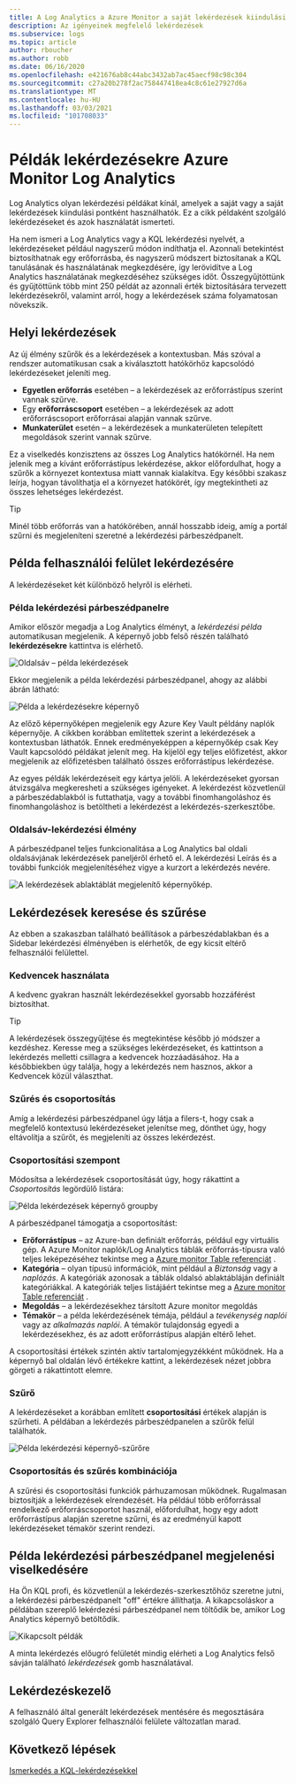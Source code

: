 ```yaml
---
title: A Log Analytics a Azure Monitor a saját lekérdezések kiindulási pontként használható lekérdezési példákat kínál.
description: Az igényeinek megfelelő lekérdezések
ms.subservice: logs
ms.topic: article
author: rboucher
ms.author: robb
ms.date: 06/16/2020
ms.openlocfilehash: e421676ab8c44abc3432ab7ac45aecf98c98c304
ms.sourcegitcommit: c27a20b278f2ac758447418ea4c8c61e27927d6a
ms.translationtype: MT
ms.contentlocale: hu-HU
ms.lasthandoff: 03/03/2021
ms.locfileid: "101708033"
---
```

# <a name="example-queries-in-azure-monitor-log-analytics"></a>Példák lekérdezésekre Azure Monitor Log Analytics
Log Analytics olyan lekérdezési példákat kínál, amelyek a saját vagy a saját lekérdezések kiindulási pontként használhatók. Ez a cikk példaként szolgáló lekérdezéseket és azok használatát ismerteti.

Ha nem ismeri a Log Analytics vagy a KQL lekérdezési nyelvét, a lekérdezéseket például nagyszerű módon indíthatja el. Azonnali betekintést biztosíthatnak egy erőforrásba, és nagyszerű módszert biztosítanak a KQL tanulásának és használatának megkezdésére, így lerövidítve a Log Analytics használatának megkezdéséhez szükséges időt. Összegyűjtöttünk és gyűjtöttünk több mint 250 példát az azonnali érték biztosítására tervezett lekérdezésekről, valamint arról, hogy a lekérdezések száma folyamatosan növekszik.

## <a name="in-context-queries"></a>Helyi lekérdezések

Az új élmény szűrők és a lekérdezések a kontextusban. Más szóval a rendszer automatikusan csak a kiválasztott hatókörhöz kapcsolódó lekérdezéseket jeleníti meg.

- **Egyetlen erőforrás** esetében – a lekérdezések az erőforrástípus szerint vannak szűrve.
- Egy **erőforráscsoport** esetében – a lekérdezések az adott erőforráscsoport erőforrásai alapján vannak szűrve.
- **Munkaterület** esetén – a lekérdezések a munkaterületen telepített megoldások szerint vannak szűrve.

Ez a viselkedés konzisztens az összes Log Analytics hatókörnél. Ha nem jelenik meg a kívánt erőforrástípus lekérdezése, akkor előfordulhat, hogy a szűrők a környezet kontextusa miatt vannak kialakítva. Egy későbbi szakasz leírja, hogyan távolíthatja el a környezet hatókörét, így megtekintheti az összes lehetséges lekérdezést.

> [!TIP]
> Minél több erőforrás van a hatókörében, annál hosszabb ideig, amíg a portál szűrni és megjeleníteni szeretné a lekérdezési párbeszédpanelt.

## <a name="example-query-user-interface"></a>Példa felhasználói felület lekérdezésére

A lekérdezéseket két különböző helyről is elérheti.

### <a name="example-query-dialog"></a>Példa lekérdezési párbeszédpanelre

Amikor először megadja a Log Analytics élményt, a *lekérdezési példa* automatikusan megjelenik.  A képernyő jobb felső részén található **lekérdezésekre** kattintva is elérhető.

![Oldalsáv – példa lekérdezések](media/example-queries/sidebar-2.png)

Ekkor megjelenik a példa lekérdezési párbeszédpanel, ahogy az alábbi ábrán látható:  

![Példa a lekérdezésekre képernyő](media/example-queries/example-query-start.png)

Az előző képernyőképen megjelenik egy Azure Key Vault példány naplók képernyője. A cikkben korábban említettek szerint a lekérdezések a kontextusban láthatók.  Ennek eredményeképpen a képernyőkép csak Key Vault kapcsolódó példákat jelenít meg. Ha kijelöl egy teljes előfizetést, akkor megjelenik az előfizetésben található összes erőforrástípus lekérdezése.  

Az egyes példák lekérdezéseit egy kártya jelöli. A lekérdezéseket gyorsan átvizsgálva megkeresheti a szükséges igényeket. A lekérdezést közvetlenül a párbeszédablakból is futtathatja, vagy a további finomhangoláshoz és finomhangoláshoz is betöltheti a lekérdezést a lekérdezés-szerkesztőbe.

### <a name="sidebar-query-experience"></a>Oldalsáv-lekérdezési élmény

A párbeszédpanel teljes funkcionalitása a Log Analytics bal oldali oldalsávjának lekérdezések paneljéről érhető el. A lekérdezési Leírás és a további funkciók megjelenítéséhez vigye a kurzort a lekérdezés nevére.

![A lekérdezések ablaktáblát megjelenítő képernyőkép.](media/example-queries/sidebar-3.png)

## <a name="finding-and-filtering-queries"></a>Lekérdezések keresése és szűrése

Az ebben a szakaszban található beállítások a párbeszédablakban és a Sidebar lekérdezési élményében is elérhetők, de egy kicsit eltérő felhasználói felülettel.  

### <a name="use-favorites"></a>Kedvencek használata

A kedvenc gyakran használt lekérdezésekkel gyorsabb hozzáférést biztosíthat.

> [!TIP]
> A lekérdezések összegyűjtése és megtekintése később jó módszer a kezdéshez. Keresse meg a szükséges lekérdezéseket, és kattintson a lekérdezés melletti csillagra a kedvencek hozzáadásához. Ha a későbbiekben úgy találja, hogy a lekérdezés nem hasznos, akkor a Kedvencek közül választhat.  

### <a name="filtering-and-group-by"></a>Szűrés és csoportosítás

Amíg a lekérdezési párbeszédpanel úgy látja a filers-t, hogy csak a megfelelő kontextusú lekérdezéseket jelenítse meg, dönthet úgy, hogy eltávolítja a szűrőt, és megjeleníti az összes lekérdezést.

### <a name="group-by"></a>Csoportosítási szempont

Módosítsa a lekérdezések csoportosítását úgy, hogy rákattint a *Csoportosítás* legördülő listára:

![Példa lekérdezések képernyő groupby](media/example-queries/example-query-groupby.png)

A párbeszédpanel támogatja a csoportosítást:

- **Erőforrástípus** – az Azure-ban definiált erőforrás, például egy virtuális gép. A Azure Monitor naplók/Log Analytics táblák erőforrás-típusra való teljes leképezéséhez tekintse meg a [Azure monitor Table referenciát](/azure/azure-monitor/reference/tables/tables-resourcetype) .  
- **Kategória** – olyan típusú információk, mint például a *Biztonság* vagy a *naplózás*. A kategóriák azonosak a táblák oldalsó ablaktábláján definiált kategóriákkal. A kategóriák teljes listájáért tekintse meg a [Azure monitor Table referenciát](/azure/azure-monitor/reference/tables/tables-category) .  
- **Megoldás** – a lekérdezésekhez társított Azure monitor megoldás
- **Témakör** – a példa lekérdezésének témája, például a *tevékenység naplói* vagy az *alkalmazás naplói*. A témakör tulajdonság egyedi a lekérdezésekhez, és az adott erőforrástípus alapján eltérő lehet.

A csoportosítási értékek szintén aktív tartalomjegyzékként működnek. Ha a képernyő bal oldalán lévő értékekre kattint, a lekérdezések nézet jobbra görgeti a rákattintott elemre.

### <a name="filter"></a>Szűrő

A lekérdezéseket a korábban említett **csoportosítási** értékek alapján is szűrheti. A példában a lekérdezés párbeszédpanelen a szűrők felül találhatók.

![Példa lekérdezési képernyő-szűrőre](media/example-queries/example-query-filter.png)

### <a name="combining-group-by-and-filter"></a>Csoportosítás és szűrés kombinációja

A szűrési és csoportosítási funkciók párhuzamosan működnek. Rugalmasan biztosítják a lekérdezések elrendezését. Ha például több erőforrással rendelkező erőforráscsoportot használ, előfordulhat, hogy egy adott erőforrástípus alapján szeretne szűrni, és az eredményül kapott lekérdezéseket témakör szerint rendezi.

## <a name="sample-query-dialog-appearance-behavior"></a>Példa lekérdezési párbeszédpanel megjelenési viselkedésére

Ha Ön KQL profi, és közvetlenül a lekérdezés-szerkesztőhöz szeretne jutni, a lekérdezési párbeszédpanelt "off" értékre állíthatja. A kikapcsoláskor a példában szereplő lekérdezési párbeszédpanel nem töltődik be, amikor Log Analytics képernyő betöltődik.

![Kikapcsolt példák](media/example-queries/examples-on-off.png)

A minta lekérdezés előugró felületét mindig elérheti a Log Analytics felső sávján található *lekérdezések* gomb használatával.

## <a name="query-explorer"></a>Lekérdezéskezelő

A felhasználó által generált lekérdezések mentésére és megosztására szolgáló Query Explorer felhasználói felülete változatlan marad.

## <a name="next-steps"></a>Következő lépések

[Ismerkedés a KQL-lekérdezésekkel](./get-started-queries.md)